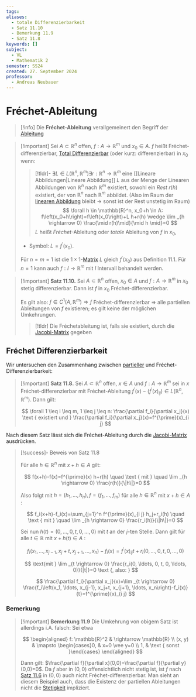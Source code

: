 ```yaml
---
tags: 
aliases:
  - totale Differenzierbarkeit
  - Satz 11.10
  - Bemerkung 11.9
  - Satz 11.8
keywords: []
subject:
  - VL
  - Mathematik 2
semester: SS24
created: 27. September 2024
professor:
  - Andreas Neubauer
---
```

 

# Fréchet-Ableitung

> [!info] Die **Fréchet-Ableitung** verallgemeinert den Begriff der [Ableitung](../Differenzialrechnung.md)


> [!important] Sei $A \subset \mathbb{R}^n$ offen, $f: A \rightarrow \mathbb{R}^m$ und $x_0 \in A$.
> $f$ heißt Fréchet-differenzierbar, [Total Differenzierbar](Total%20Differenzierbar.md) (oder kurz: differenzierbar) in $x_{0}$ wenn: 
> > [!tldr]- $\exists L \in L\left(\mathbb{R}^n, \mathbb{R}^m\right) \exists r: \mathbb{R}^n \rightarrow \mathbb{R}^m$
> > eine [[Lineare Abbildungen|Lineare Abbildung]] $L$ aus der Menge der Linearen Abbildungen von $\mathbb{R}^n$ nach $\mathbb{R}^m$ existiert, sowohl ein *Rest* $r(h)$ existiert, der von $\mathbb{R}^n$ nach $\mathbb{R}^m$ abbildet.
> > (Also im Raum der [linearen Abbildung](../Lineare%20Abbildungen.md) bleibt $\to$ sonst ist der Rest unstetig im Raum)
> $$
\forall h \in \mathbb{R}^n, x_0+h \in A: f\left(x_0+h\right)=f\left(x_0\right)+L h+r(h) \wedge \lim _{h \rightarrow 0} \frac{\mid r(h)\mid}{\mid h \mid}=0
> $$
> $L$ heißt *Fréchet*-Ableitung oder *totale* Ableitung von $f$ in $x_0$,
> - Symbol: $L=f^{\prime}(x_{0})$.
> 
> Für $n=m=1$ ist die $1 \times 1$-[Matrix](../Algebra/Matrix.md) $L$ gleich $f^{\prime}\left(x_0\right)$ aus Definition 11.1. Für $n=1$ kann auch $f: I \rightarrow \mathbb{R}^m$ mit $I$ Intervall behandelt werden.



> [!important] **Satz 11.10.** Sei $A \subset \mathbb{R}^n$ offen, $x_0 \in A$ und $f: A \rightarrow \mathbb{R}^m$ in $x_0$ stetig differenzierbar. Dann ist $f$ in $x_0$ Fréchet-differenzierbar.
> 
> Es gilt also:
> $f \in C^1\left(A, \mathbb{R}^m\right) \Longrightarrow f$ Fréchet-differenzierbar $\Longrightarrow$ alle partiellen Ableitungen von $f$ existieren;
> es gilt keine der möglichen Umkehrungen.
> 
> > [!tldr] Die Fréchetableitung ist, falls sie existiert, durch die [Jacobi-Matrix](../Gradient.md) gegeben
>

## Fréchet Differenzierbarkeit

Wir untersuchen den Zusammenhang zwischen [partieller](Partielle%20Ableitung.md) und Fréchet-Differenzierbarkeit:

> [!important] **Satz 11.8.** Sei $A \subset \mathbb{R}^n$ offen, $x \in A$ und $f: A \rightarrow \mathbb{R}^m$ sei in $x$ Fréchet-differenzierbar mit Fréchet-Ableitung $f^{\prime}(x)-\left(f^{\prime}(x)_{i j}\right) \in L\left(\mathbb{R}^n, \mathbb{R}^m\right)$. Dann gilt:
> 
> $$
> \forall 1 \leq i \leq m, 1 \leq j \leq n: \frac{\partial f_i}{\partial x_j}(x) \text { existiert und } \frac{\partial f_i}{\partial x_j}(x)=f^{\prime}(x)_{i j}
> $$

Nach diesem Satz lässt sich die Fréchet-Ableitung durch die [Jacobi-Matrix](Gradient.md) ausdrücken.

> [!success]- Beweis von Satz 11.8
> 
> Für alle $h \in \mathbb{R}^n$ mit $x+h \in A$ gilt:
> 
> $$
> f(x+h)-f(x)=f^{\prime}(x) h+r(h) \quad \text { mit } \quad \lim _{h \rightarrow 0} \frac{r(h)}{\|h\|}=0
> $$
> 
> 
> Also folgt mit $h=\left(h_1, \ldots, h_n\right), f=\left(f_1, \ldots, f_m\right)$ für alle $h \in \mathbb{R}^n$ mit $x+h \in A$ :
> 
> $$
> f_i(x+h)-f_i(x)=\sum_{j=1}^n f^{\prime}(x)_{i j} h_j+r_i(h) \quad \text { mit } \quad \lim _{h \rightarrow 0} \frac{r_i(h)}{\|h\|}=0
> $$
> 
> Sei nun $h(t)=(0, \ldots, 0, t, 0, \ldots, 0)$ mit $t$ an der $j$-ten Stelle. Dann gilt für alle $t \in \mathbb{R}$ mit $x+h(t) \in A$ :
> 
> $$
> f_i\left(x_1, \ldots, x_{j-1}, x_j+t, x_{j+1}, \ldots, x_n\right)-f_i(x)=f^{\prime}(x)_{i j} t+r_i(0, \ldots, 0, t, 0, \ldots, 0)
> $$
> 
> $$
> \text{mit } \lim _{t \rightarrow 0} \frac{r_i(0, \ldots, 0, t, 0, \ldots, 0)}{|t|}=0 \text {, also: }
> $$
> 
> $$
> \frac{\partial f_i}{\partial x_j}(x)=\lim _{t \rightarrow 0} \frac{f_i\left(x_1, \ldots, x_{j-1}, x_j+t, x_{j+1}, \ldots, x_n\right)-f_i(x)}{t}=f^{\prime}(x)_{i j}
> $$
> 

### Bemerkung

> [!important] **Bemerkung 11.9** Die Umkehrung von obigem Satz ist allerdings i.A. falsch: Sei etwa
> 
> $$
> \begin{aligned}
> f: \mathbb{R}^2 & \rightarrow \mathbb{R} \\
> (x, y) & \mapsto \begin{cases}0, & x=0 \vee y=0 \\
> 1, & \text { sonst }\end{cases}
> \end{aligned}
> $$
> 
> 
> Dann gilt: $\frac{\partial f}{\partial x}(0,0)=\frac{\partial f}{\partial y}(0,0)=0$. Da $f$ aber in $(0,0)$ offensichtlich nicht stetig ist, ist $f$ nach [Satz 11.6](../Differenzialrechnung.md) in $(0,0)$ auch nicht Fréchet-differenzierbar.
> Man sieht an diesem Beispiel auch, dass die Existenz der partiellen Ableitungen nicht die [Stetigkeit](Stetigkeit.md) impliziert.